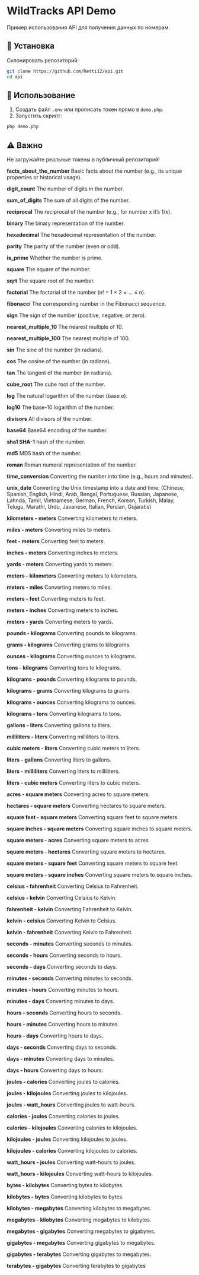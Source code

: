 # WildTracks API Demo

Пример использования API для получения данных по номерам.

## 🚀 Установка
Склонировать репозиторий:
```bash
git clone https://github.com/Retti12/api.git
cd api
```

## 📄 Использование
1. Создать файл `.env` или прописать токен прямо в `demo.php`.
2. Запустить скрипт:
```bash
php demo.php
```

## ⚠️ Важно
Не загружайте реальные токены в публичный репозиторий!


**facts_about_the_number**	Basic facts about the number (e.g., its unique properties or historical usage).

**digit_count**	The number of digits in the number.

**sum_of_digits**	The sum of all digits of the number.

**reciprocal**	The reciprocal of the number (e.g., for number x it’s 1/x).

**binary**	The binary representation of the number.

**hexadecimal**	The hexadecimal representation of the number.

**parity**	The parity of the number (even or odd).

**is_prime**	Whether the number is prime.

**square**	The square of the number.

**sqrt** The square root of the number.

**factorial**	The factorial of the number (n! = 1 × 2 × … × n).

**fibonacci**	The corresponding number in the Fibonacci sequence.

**sign**	The sign of the number (positive, negative, or zero).

**nearest_multiple_10**	The nearest multiple of 10.

**nearest_multiple_100**	The nearest multiple of 100.

**sin**	The sine of the number (in radians).

**cos**	The cosine of the number (in radians).

**tan**	The tangent of the number (in radians).

**cube_root**	The cube root of the number.

**log**	The natural logarithm of the number (base e).

**log10**	The base-10 logarithm of the number.

**divisors**	All divisors of the number.

**base64**	Base64 encoding of the number.

**sha1	SHA-1** hash of the number.

**md5**	MD5 hash of the number.

**roman**	Roman numeral representation of the number.

**time_conversion**	Converting the number into time (e.g., hours and minutes).

**unix_date**	Converting the Unix timestamp into a date and time. (Chinese, Spanish, English, Hindi, Arab, Bengal, Portuguese, Russian, Japanese, Lahnda, Tamil, Vietnamese, German, French, Korean, Turkish, Malay, Telugu, Marathi, Urdu, Javanese, Italian, Persian, Gujaratis)

**kilometers - meters**	Converting kilometers to meters.

**miles - meters**	Converting miles to meters.

**feet - meters**	Converting feet to meters.

**inches - meters**	Converting inches to meters.

**yards - meters**	Converting yards to meters.

**meters - kilometers**	Converting meters to kilometers.

**meters - miles**	Converting meters to miles.

**meters - feet**	Converting meters to feet.

**meters - inches**	Converting meters to inches.

**meters - yards**	Converting meters to yards.

**pounds - kilograms**	Converting pounds to kilograms.

**grams - kilograms**	Converting grams to kilograms.

**ounces - kilograms**	Converting ounces to kilograms.

**tons - kilograms**	Converting tons to kilograms.

**kilograms - pounds**	Converting kilograms to pounds.

**kilograms - grams** Converting kilograms to grams.

**kilograms - ounces**	 Converting kilograms to ounces.

**kilograms - tons**	Converting kilograms to tons.

**gallons - liters**	Converting gallons to liters.

**milliliters - liters**	Converting milliliters to liters.

**cubic meters - liters**	Converting cubic meters to liters.

**liters - gallons**	Converting liters to gallons.

**liters - milliliters**	Converting liters to milliliters.

**liters - cubic meters**	Converting liters to cubic meters.

**acres - square meters**	Converting acres to square meters.

**hectares - square meters**	Converting hectares to square meters.

**square feet - square meters**	Converting square feet to square meters.

**square inches - square meters**	Converting square inches to square meters.

**square meters - acres**	Converting square meters to acres.

**square meters - hectares**	Converting square meters to hectares.

**square meters - square feet**	Converting square meters to square feet.

**square meters - square inches**	Converting square meters to square inches.

**celsius - fahrenheit**	Converting Celsius to Fahrenheit.

**celsius - kelvin**	Converting Celsius to Kelvin.

**fahrenheit - kelvin**	Converting Fahrenheit to Kelvin.

**kelvin - celsius**	Converting Kelvin to Celsius.

**kelvin - fahrenheit**	Converting Kelvin to Fahrenheit.

**seconds - minutes**	Converting seconds to minutes.

**seconds - hours**	Converting seconds to hours.

**seconds - days**	Converting seconds to days.

**minutes - seconds**	Converting minutes to seconds.

**minutes - hours**	Converting minutes to hours.

**minutes - days**	Converting minutes to days.

**hours - seconds**	Converting hours to seconds.

**hours - minutes**	Converting hours to minutes.

**hours - days**	Converting hours to days.

**days - seconds**	Converting days to seconds.

**days - minutes**	Converting days to minutes.

**days - hours**	Converting days to hours.

**joules - calories**	Converting joules to calories.

**joules - kilojoules**	Converting joules to kilojoules.

**joules - watt_hours**	Converting joules to watt-hours.

**calories - joules**	Converting calories to joules.

**calories - kilojoules**	Converting calories to kilojoules.

**kilojoules - joules**	Converting kilojoules to joules.

**kilojoules - calories**	Converting kilojoules to calories.

**watt_hours - joules**	 Converting watt-hours to joules.

**watt_hours - kilojoules**	Converting watt-hours to kilojoules.

**bytes - kilobytes**	Converting bytes to kilobytes.

**kilobytes - bytes**	Converting kilobytes to bytes.

**kilobytes - megabytes**	Converting kilobytes to megabytes.

**megabytes - kilobytes**	Converting megabytes to kilobytes.

**megabytes - gigabytes**	Converting megabytes to gigabytes.

**gigabytes - megabytes**	Converting gigabytes to megabytes.

**gigabytes - terabytes**	Converting gigabytes to megabytes.

**terabytes - gigabytes**	Converting terabytes to gigabytes

